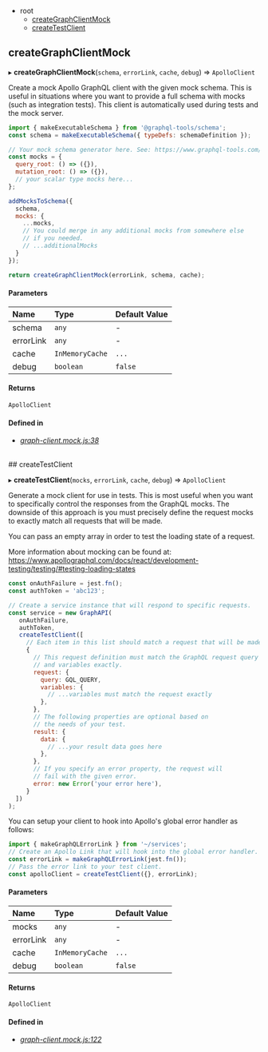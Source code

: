 - root
  - <a href="#creategraphclientmock">createGraphClientMock</a>
  - <a href="#createtestclient">createTestClient</a>


## createGraphClientMock

  ▸ **createGraphClientMock**(`schema`, `errorLink`, `cache`, `debug`) => `ApolloClient`

Create a mock Apollo GraphQL client with the given mock schema.
This is useful in situations where you want to provide a full
schema with mocks (such as integration tests). This client
is automatically used during tests and the mock server.

```js
import { makeExecutableSchema } from '@graphql-tools/schema';
const schema = makeExecutableSchema({ typeDefs: schemaDefinition });

// Your mock schema generator here. See: https://www.graphql-tools.com/docs/mocking#customizing-mocks
const mocks = {
  query_root: () => ({}),
  mutation_root: () => ({}),
  // your scalar type mocks here...
};

addMocksToSchema({
  schema,
  mocks: {
    ...mocks,
    // You could merge in any additional mocks from somewhere else
    // if you needed.
    // ...additionalMocks
  }
});

return createGraphClientMock(errorLink, schema, cache);
```




#### Parameters
| Name | Type | Default Value |
| :--- | :--- | :------------ |
| schema | `any` | *-* |
| errorLink | `any` | *-* |
| cache | `InMemoryCache` | `...` |
| debug | `boolean` | `false` |


#### Returns
`ApolloClient` 


#### Defined in
- *[graph-client.mock.js:38](https://github.com/soulfresh/react-website-template/tree/master/src/services/graphql-utils/mocks/graph-client.mock.js#L38)*

<br/>
## createTestClient

  ▸ **createTestClient**(`mocks`, `errorLink`, `cache`, `debug`) => `ApolloClient`

Generate a mock client for use in tests. This is most
useful when you want to specifically control the responses
from the GraphQL mocks. The downside of this approach is
you must precisely define the request mocks to exactly
match all requests that will be made.

You can pass an empty array in order to test the
loading state of a request.

More information about mocking can be found at:
https://www.apollographql.com/docs/react/development-testing/testing/#testing-loading-states

```js
const onAuthFailure = jest.fn();
const authToken = 'abc123';

// Create a service instance that will respond to specific requests.
const service = new GraphAPI(
   onAuthFailure,
   authToken,
   createTestClient([
     // Each item in this list should match a request that will be made.
     {
       // This request definition must match the GraphQL request query
       // and variables exactly.
       request: {
         query: GQL_QUERY,
         variables: {
           // ...variables must match the request exactly
         },
       },
       // The following properties are optional based on
       // the needs of your test.
       result: {
         data: {
           // ...your result data goes here
         },
       },
       // If you specify an error property, the request will
       // fail with the given error.
       error: new Error('your error here'),
     }
  ])
);
```

You can setup your client to hook into Apollo's global
error handler as follows:

```js
import { makeGraphQLErrorLink } from '~/services';
// Create an Apollo Link that will hook into the global error handler.
const errorLink = makeGraphQLErrorLink(jest.fn());
// Pass the error link to your test client.
const apolloClient = createTestClient({}, errorLink);
```




#### Parameters
| Name | Type | Default Value |
| :--- | :--- | :------------ |
| mocks | `any` | *-* |
| errorLink | `any` | *-* |
| cache | `InMemoryCache` | `...` |
| debug | `boolean` | `false` |


#### Returns
`ApolloClient` 


#### Defined in
- *[graph-client.mock.js:122](https://github.com/soulfresh/react-website-template/tree/master/src/services/graphql-utils/mocks/graph-client.mock.js#L122)*

<br/>
